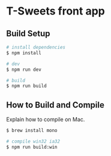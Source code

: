 # T-Sweets front app

## Build Setup

``` bash
# install dependencies
$ npm install

# dev
$ npm run dev

# build
$ npm run build

```

## How to Build and Compile
Explain how to compile on Mac.

``` bash
$ brew install mono

# compile win32 ia32
$ npm run build:win
```
